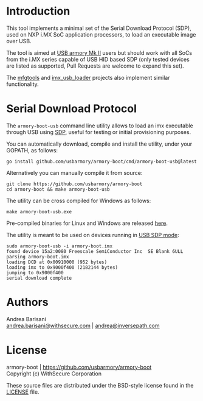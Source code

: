 Introduction
============

This tool implements a minimal set of the Serial Download Protocol (SDP), used
on NXP i.MX SoC application processors, to load an executable image over USB.

The tool is aimed at [USB armory Mk II](https://github.com/usbarmory/usbarmory/wiki) users but should work
with all SoCs from the i.MX series capable of USB HID based SDP (only tested
devices are listed as supported, Pull Requests are welcome to expand this set).

The [mfgtools](https://github.com/NXPmicro/mfgtools) and
[imx_usb_loader](https://github.com/boundarydevices/imx_usb_loader) projects
also implement similar functionality.

Serial Download Protocol
========================

The `armory-boot-usb` command line utility allows to load an imx executable
through USB using [SDP](https://github.com/usbarmory/usbarmory/wiki/Boot-Modes-(Mk-II)#serial-download-protocol-sdp),
useful for testing or initial provisioning purposes.

You can automatically download, compile and install the utility, under your
GOPATH, as follows:

```
go install github.com/usbarmory/armory-boot/cmd/armory-boot-usb@latest
```

Alternatively you can manually compile it from source:

```
git clone https://github.com/usbarmory/armory-boot
cd armory-boot && make armory-boot-usb
```

The utility can be cross compiled for Windows as follows:

```
make armory-boot-usb.exe
```

Pre-compiled binaries for Linux and Windows are released
[here](https://github.com/usbarmory/armory-boot/releases).

The utility is meant to be used on devices running in
[USB SDP mode](https://github.com/usbarmory/usbarmory/wiki/Boot-Modes-(Mk-II)):

```
sudo armory-boot-usb -i armory-boot.imx
found device 15a2:0080 Freescale SemiConductor Inc  SE Blank 6ULL
parsing armory-boot.imx
loading DCD at 0x00910000 (952 bytes)
loading imx to 0x9000f400 (2182144 bytes)
jumping to 0x9000f400
serial download complete
```

Authors
=======

Andrea Barisani  
andrea.barisani@withsecure.com | andrea@inversepath.com  

License
=======

armory-boot | https://github.com/usbarmory/armory-boot  
Copyright (c) WithSecure Corporation

These source files are distributed under the BSD-style license found in the
[LICENSE](https://github.com/usbarmory/armory-boot/blob/master/LICENSE) file.

